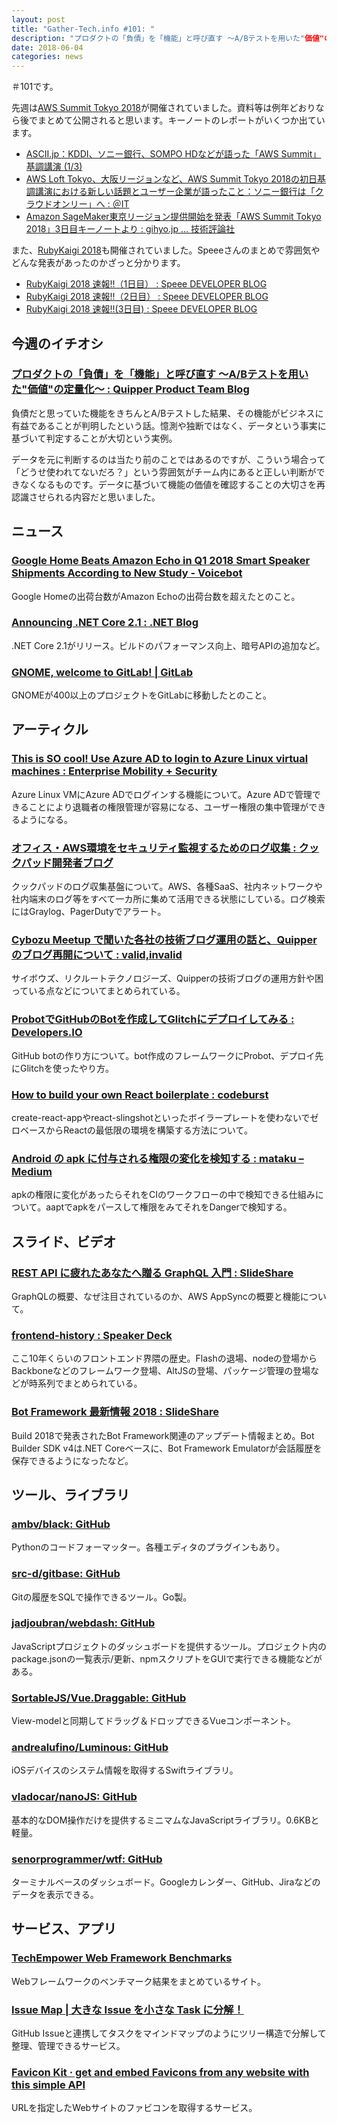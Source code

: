 ```yaml
---
layout: post
title: "Gather-Tech.info #101: "
description: "プロダクトの「負債」を「機能」と呼び直す 〜A/Bテストを用いた"価値"の定量化〜、This is SO cool! Use Azure AD to login to Azure Linux virtual machines など"
date: 2018-06-04
categories: news
---
```


＃101です。

先週は[AWS Summit Tokyo 2018](https://www.awssummit.tokyo/tokyo/)が開催されていました。資料等は例年どおりなら後でまとめて公開されると思います。キーノートのレポートがいくつか出ています。

- [ASCII.jp：KDDI、ソニー銀行、SOMPO HDなどが語った「AWS Summit」基調講演 (1/3)](http://ascii.jp/elem/000/001/685/1685465/)
- [AWS Loft Tokyo、大阪リージョンなど、AWS Summit Tokyo 2018の初日基調講演における新しい話題とユーザー企業が語ったこと：ソニー銀行は「クラウドオンリー」へ : ＠IT](http://www.atmarkit.co.jp/ait/articles/1805/31/news065.html)
- [Amazon SageMaker東京リージョン提供開始を発表「AWS Summit Tokyo 2018」3日目キーノートより : gihyo.jp … 技術評論社](http://gihyo.jp/news/report/2018/06/0101)

また、[RubyKaigi 2018](http://rubykaigi.org/2018)も開催されていました。Speeeさんのまとめで雰囲気やどんな発表があったのかざっと分かります。

- [RubyKaigi 2018 速報!!（1日目） : Speee DEVELOPER BLOG](http://tech.speee.jp/entry/2018/06/01/131757)
- [RubyKaigi 2018 速報!!（2日目） : Speee DEVELOPER BLOG](http://tech.speee.jp/entry/2018/06/02/150419)
- [RubyKaigi 2018 速報!!(3日目) : Speee DEVELOPER BLOG](http://tech.speee.jp/entry/2018/06/03/110015)

## 今週のイチオシ

### [プロダクトの「負債」を「機能」と呼び直す 〜A/Bテストを用いた"価値"の定量化〜 : Quipper Product Team Blog](http://quipper.hatenablog.com/entry/2018/05/31/080000)

負債だと思っていた機能をきちんとA/Bテストした結果、その機能がビジネスに有益であることが判明したという話。憶測や独断ではなく、データという事実に基づいて判定することが大切という実例。

データを元に判断するのは当たり前のことではあるのですが、こういう場合って「どうせ使われてないだろ？」という雰囲気がチーム内にあると正しい判断ができなくなるものです。データに基づいて機能の価値を確認することの大切さを再認識させられる内容だと思いました。

## ニュース

### [Google Home Beats Amazon Echo in Q1 2018 Smart Speaker Shipments According to New Study - Voicebot](https://voicebot.ai/2018/05/23/google-home-beats-amazon-echo-in-q1-2018-smart-speaker-shipments-according-to-new-study/)

Google Homeの出荷台数がAmazon Echoの出荷台数を超えたとのこと。

### [Announcing .NET Core 2.1 : .NET Blog](https://blogs.msdn.microsoft.com/dotnet/2018/05/30/announcing-net-core-2-1/)

.NET Core 2.1がリリース。ビルドのパフォーマンス向上、暗号APIの追加など。

### [GNOME, welcome to GitLab! | GitLab](https://about.gitlab.com/2018/05/31/welcome-gnome-to-gitlab/)

GNOMEが400以上のプロジェクトをGitLabに移動したとのこと。

## アーティクル

### [This is SO cool! Use Azure AD to login to Azure Linux virtual machines : Enterprise Mobility + Security](https://cloudblogs.microsoft.com/enterprisemobility/2018/05/29/this-is-so-cool-use-azure-ad-to-login-to-azure-linux-virtual-machines/)

Azure Linux VMにAzure ADでログインする機能について。Azure ADで管理できることにより退職者の権限管理が容易になる、ユーザー権限の集中管理ができるようになる。

### [オフィス・AWS環境をセキュリティ監視するためのログ収集 : クックパッド開発者ブログ](http://techlife.cookpad.com/entry/2018/05/31/080000)

クックパッドのログ収集基盤について。AWS、各種SaaS、社内ネットワークや社内端末のログ等をすべて一カ所に集めて活用できる状態にしている。ログ検索にはGraylog、PagerDutyでアラート。

### [Cybozu Meetup で聞いた各社の技術ブログ運用の話と、Quipper のブログ再開について : valid,invalid](http://ohbarye.hatenablog.jp/entry/2018/05/31/103551)

サイボウズ、リクルートテクノロジーズ、Quipperの技術ブログの運用方針や困っている点などについてまとめられている。

### [ProbotでGitHubのBotを作成してGlitchにデプロイしてみる : Developers.IO](https://dev.classmethod.jp/etc/github-bot-by-probot/)

GitHub botの作り方について。bot作成のフレームワークにProbot、デプロイ先にGlitchを使ったやり方。

### [How to build your own React boilerplate : codeburst](https://codeburst.io/how-to-build-your-own-react-boilerplate-1a97d09337fd)

create-react-appやreact-slingshotといったボイラープレートを使わないでゼロベースからReactの最低限の環境を構築する方法について。

### [Android の apk に付与される権限の変化を検知する : mataku – Medium](https://medium.com/@matakucom/android-%E3%81%AE-apk-%E3%81%AB%E4%BB%98%E4%B8%8E%E3%81%95%E3%82%8C%E3%82%8B%E6%A8%A9%E9%99%90%E3%81%AE%E5%A4%89%E5%8C%96%E3%82%92%E6%A4%9C%E7%9F%A5%E3%81%99%E3%82%8B-11f35124f94c)

apkの権限に変化があったらそれをCIのワークフローの中で検知できる仕組みについて。aaptでapkをパースして権限をみてそれをDangerで検知する。

## スライド、ビデオ

### [REST API に疲れたあなたへ贈る GraphQL 入門 : SlideShare](https://www.slideshare.net/keisuketsukagoshi/rest-api-graphql)

GraphQLの概要、なぜ注目されているのか、AWS AppSyncの概要と機能について。

### [frontend-history : Speaker Deck](https://speakerdeck.com/terrierscript/frontend-history)

ここ10年くらいのフロントエンド界隈の歴史。Flashの退場、nodeの登場からBackboneなどのフレームワーク登場、AltJSの登場、パッケージ管理の登場などが時系列でまとめられている。

### [Bot Framework 最新情報 2018 : SlideShare](https://www.slideshare.net/seosoft/bot-framework-2018)

Build 2018で発表されたBot Framework関連のアップデート情報まとめ。Bot Builder SDK v4は.NET Coreベースに、Bot Framework Emulatorが会話履歴を保存できるようになったなど。

## ツール、ライブラリ

### [ambv/black: GitHub](https://github.com/ambv/black)

Pythonのコードフォーマッター。各種エディタのプラグインもあり。

### [src-d/gitbase: GitHub](https://github.com/src-d/gitbase)

Gitの履歴をSQLで操作できるツール。Go製。

### [jadjoubran/webdash: GitHub](https://github.com/jadjoubran/webdash)

JavaScriptプロジェクトのダッシュボードを提供するツール。プロジェクト内のpackage.jsonの一覧表示/更新、npmスクリプトをGUIで実行できる機能などがある。

### [SortableJS/Vue.Draggable: GitHub](https://github.com/SortableJS/Vue.Draggable)

View-modelと同期してドラッグ＆ドロップできるVueコンポーネント。

### [andrealufino/Luminous: GitHub](https://github.com/andrealufino/Luminous)

iOSデバイスのシステム情報を取得するSwiftライブラリ。

### [vladocar/nanoJS: GitHub](https://github.com/vladocar/nanoJS)

基本的なDOM操作だけを提供するミニマムなJavaScriptライブラリ。0.6KBと軽量。

### [senorprogrammer/wtf: GitHub](https://github.com/senorprogrammer/wtf)

ターミナルベースのダッシュボード。Googleカレンダー、GitHub、Jiraなどのデータを表示できる。

## サービス、アプリ

### [TechEmpower Web Framework Benchmarks](https://www.techempower.com/benchmarks/)

Webフレームワークのベンチマーク結果をまとめているサイト。

### [Issue Map | 大きな Issue を小さな Task に分解！](https://issue-map.com/)

GitHub Issueと連携してタスクをマインドマップのようにツリー構造で分解して整理、管理できるサービス。

### [Favicon Kit · get and embed Favicons from any website with this simple API](https://faviconkit.com/)

URLを指定したWebサイトのファビコンを取得するサービス。
